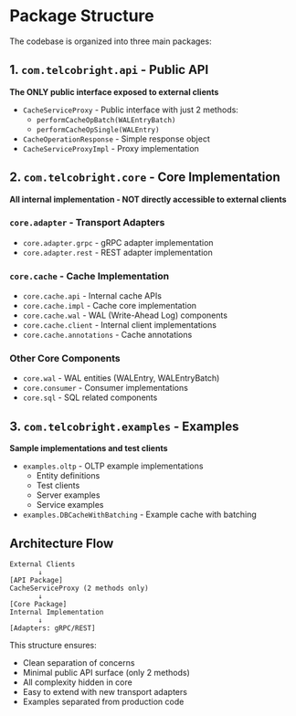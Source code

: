 # Package Structure

The codebase is organized into three main packages:

## 1. `com.telcobright.api` - Public API
**The ONLY public interface exposed to external clients**

- `CacheServiceProxy` - Public interface with just 2 methods:
  - `performCacheOpBatch(WALEntryBatch)`
  - `performCacheOpSingle(WALEntry)`
- `CacheOperationResponse` - Simple response object
- `CacheServiceProxyImpl` - Proxy implementation

## 2. `com.telcobright.core` - Core Implementation
**All internal implementation - NOT directly accessible to external clients**

### `core.adapter` - Transport Adapters
- `core.adapter.grpc` - gRPC adapter implementation
- `core.adapter.rest` - REST adapter implementation

### `core.cache` - Cache Implementation
- `core.cache.api` - Internal cache APIs
- `core.cache.impl` - Cache core implementation
- `core.cache.wal` - WAL (Write-Ahead Log) components
- `core.cache.client` - Internal client implementations
- `core.cache.annotations` - Cache annotations

### Other Core Components
- `core.wal` - WAL entities (WALEntry, WALEntryBatch)
- `core.consumer` - Consumer implementations
- `core.sql` - SQL related components

## 3. `com.telcobright.examples` - Examples
**Sample implementations and test clients**

- `examples.oltp` - OLTP example implementations
  - Entity definitions
  - Test clients
  - Server examples
  - Service examples
- `examples.DBCacheWithBatching` - Example cache with batching

## Architecture Flow

```
External Clients
       ↓
[API Package]
CacheServiceProxy (2 methods only)
       ↓
[Core Package]
Internal Implementation
       ↓
[Adapters: gRPC/REST]
```

This structure ensures:
- Clean separation of concerns
- Minimal public API surface (only 2 methods)
- All complexity hidden in core
- Easy to extend with new transport adapters
- Examples separated from production code